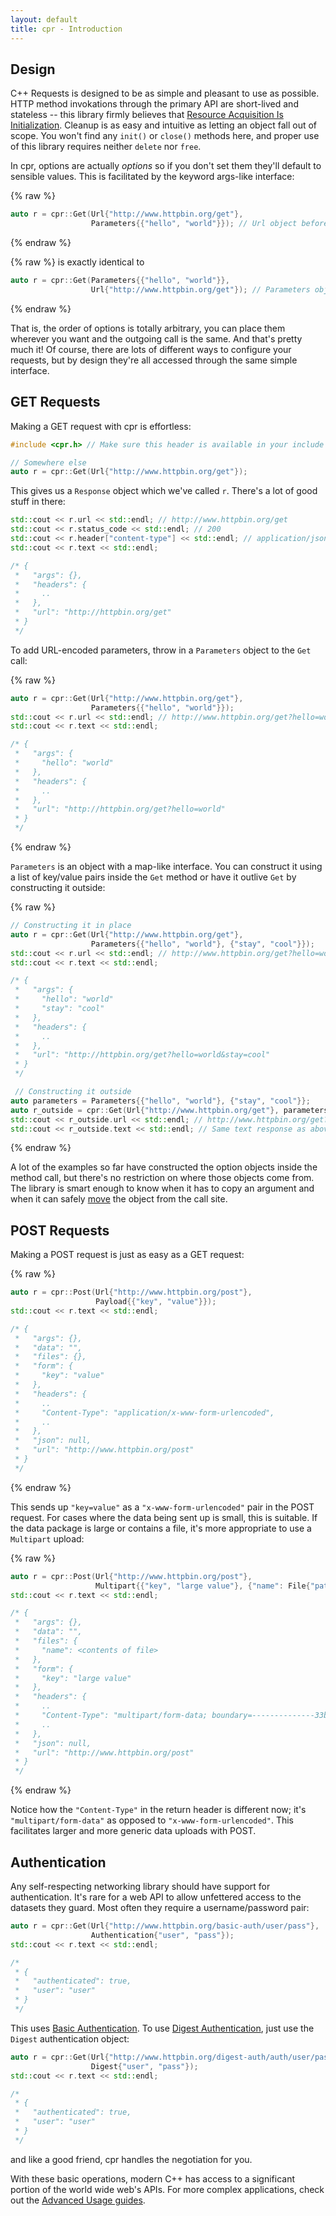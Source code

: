 ```yaml
---
layout: default
title: cpr - Introduction
---
```


## Design

C++ Requests is designed to be as simple and pleasant to use as possible. HTTP method invokations through the primary API are short-lived and stateless -- this library firmly believes that [Resource Acquisition Is Initialization](https://en.wikipedia.org/wiki/Resource_Acquisition_Is_Initialization). Cleanup is as easy and intuitive as letting an object fall out of scope. You won't find any `init()` or `close()` methods here, and proper use of this library requires neither `delete` nor `free`.

In cpr, options are actually _options_ so if you don't set them they'll default to sensible values. This is facilitated by the keyword args-like interface:

{% raw %}
```c++
auto r = cpr::Get(Url{"http://www.httpbin.org/get"},
                  Parameters{{"hello", "world"}}); // Url object before Parameters
```
{% endraw %}

{% raw %}
is exactly identical to

```c++
auto r = cpr::Get(Parameters{{"hello", "world"}},
                  Url{"http://www.httpbin.org/get"}); // Parameters object before Url
```
{% endraw %}

That is, the order of options is totally arbitrary, you can place them wherever you want and the outgoing call is the same. And that's pretty much it! Of course, there are lots of different ways to configure your requests, but by design they're all accessed through the same simple interface.

## GET Requests

Making a GET request with cpr is effortless:

```c++
#include <cpr.h> // Make sure this header is available in your include path

// Somewhere else
auto r = cpr::Get(Url{"http://www.httpbin.org/get"});
```

This gives us a `Response` object which we've called `r`. There's a lot of good stuff in there:

```c++
std::cout << r.url << std::endl; // http://www.httpbin.org/get
std::cout << r.status_code << std::endl; // 200
std::cout << r.header["content-type"] << std::endl; // application/json
std::cout << r.text << std::endl;

/* {
 *   "args": {}, 
 *   "headers": {
 *     ..
 *   }, 
 *   "url": "http://httpbin.org/get"
 * }
 */
```

To add URL-encoded parameters, throw in a `Parameters` object to the `Get` call:

{% raw %}
```c++
auto r = cpr::Get(Url{"http://www.httpbin.org/get"},
                  Parameters{{"hello", "world"}});
std::cout << r.url << std::endl; // http://www.httpbin.org/get?hello=world
std::cout << r.text << std::endl;

/* {
 *   "args": {
 *     "hello": "world"
 *   }, 
 *   "headers": {
 *     ..
 *   }, 
 *   "url": "http://httpbin.org/get?hello=world"
 * }
 */
```
{% endraw %}

`Parameters` is an object with a map-like interface. You can construct it using a list of key/value pairs inside the `Get` method or have it outlive `Get` by constructing it outside:

{% raw %}
```c++
// Constructing it in place
auto r = cpr::Get(Url{"http://www.httpbin.org/get"},
                  Parameters{{"hello", "world"}, {"stay", "cool"}});
std::cout << r.url << std::endl; // http://www.httpbin.org/get?hello=world&stay=cool
std::cout << r.text << std::endl;

/* {
 *   "args": {
 *     "hello": "world"
 *     "stay": "cool"
 *   }, 
 *   "headers": {
 *     ..
 *   }, 
 *   "url": "http://httpbin.org/get?hello=world&stay=cool"
 * }
 */

 // Constructing it outside
auto parameters = Parameters{{"hello", "world"}, {"stay", "cool"}};
auto r_outside = cpr::Get(Url{"http://www.httpbin.org/get"}, parameters);
std::cout << r_outside.url << std::endl; // http://www.httpbin.org/get?hello=world&stay=cool
std::cout << r_outside.text << std::endl; // Same text response as above
```
{% endraw %}

A lot of the examples so far have constructed the option objects inside the method call, but there's no restriction on where those objects come from. The library is smart enough to know when it has to copy an argument and when it can safely [move](http://en.cppreference.com/w/cpp/utility/move) the object from the call site.

## POST Requests

Making a POST request is just as easy as a GET request:

{% raw %}
```c++
auto r = cpr::Post(Url{"http://www.httpbin.org/post"},
                   Payload{{"key", "value"}});
std::cout << r.text << std::endl;

/* {
 *   "args": {},
 *   "data": "",
 *   "files": {},
 *   "form": {
 *     "key": "value"
 *   },
 *   "headers": {
 *     ..
 *     "Content-Type": "application/x-www-form-urlencoded",
 *     ..
 *   },
 *   "json": null,
 *   "url": "http://www.httpbin.org/post"
 * }
 */
```
{% endraw %}

This sends up `"key=value"` as a `"x-www-form-urlencoded"` pair in the POST request. For cases where the data being sent up is small, this is suitable. If the data package is large or contains a file, it's more appropriate to use a `Multipart` upload:

{% raw %}
```c++
auto r = cpr::Post(Url{"http://www.httpbin.org/post"},
                   Multipart{{"key", "large value"}, {"name": File{"path-to-file"}}});
std::cout << r.text << std::endl;

/* {
 *   "args": {},
 *   "data": "",
 *   "files": {
 *     "name": <contents of file>
 *   },
 *   "form": {
 *     "key": "large value"
 *   },
 *   "headers": {
 *     ..
 *     "Content-Type": "multipart/form-data; boundary=--------------33b210e9d7b8bd02",
 *     ..
 *   },
 *   "json": null,
 *   "url": "http://www.httpbin.org/post"
 * }
 */
```
{% endraw %}

Notice how the `"Content-Type"` in the return header is different now; it's `"multipart/form-data"` as opposed to `"x-www-form-urlencoded"`. This facilitates larger and more generic data uploads with POST.

## Authentication

Any self-respecting networking library should have support for authentication. It's rare for a web API to allow unfettered access to the datasets they guard. Most often they require a username/password pair:

```c++
auto r = cpr::Get(Url{"http://www.httpbin.org/basic-auth/user/pass"},
                  Authentication{"user", "pass"});
std::cout << r.text << std::endl;

/*
 * {
 *   "authenticated": true,
 *   "user": "user"
 * }
 */
```

This uses [Basic Authentication](https://en.wikipedia.org/wiki/Basic_access_authentication). To use [Digest Authentication](https://en.wikipedia.org/wiki/Digest_access_authentication), just use the `Digest` authentication object:

```c++
auto r = cpr::Get(Url{"http://www.httpbin.org/digest-auth/auth/user/pass"},
                  Digest{"user", "pass"});
std::cout << r.text << std::endl;

/*
 * {
 *   "authenticated": true,
 *   "user": "user"
 * }
 */
```

and like a good friend, cpr handles the negotiation for you.

With these basic operations, modern C++ has access to a significant portion of the world wide web's APIs. For more complex applications, check out the [Advanced Usage guides](/advanced-usage.html).

